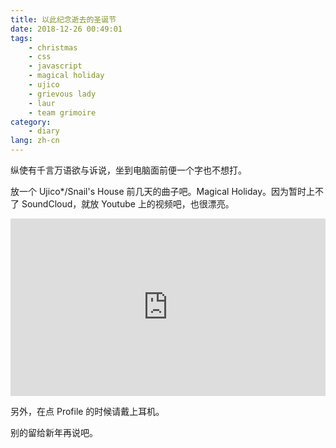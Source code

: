 ```yaml
---
title: 以此纪念逝去的圣诞节
date: 2018-12-26 00:49:01
tags:
    - christmas
    - css
    - javascript
    - magical holiday
    - ujico
    - grievous lady
    - laur
    - team grimoire
category:
    - diary
lang: zh-cn
---
```


纵使有千言万语欲与诉说，坐到电脑面前便一个字也不想打。

放一个 Ujico*/Snail's House 前几天的曲子吧。Magical Holiday。因为暂时上不了 SoundCloud，就放 Youtube 上的视频吧，也很漂亮。

<div style="position:relative;padding-top:56.25%">
<iframe src="https://www.youtube.com/embed/9AUO2bx7FvI" frameborder="0" allow="accelerometer; autoplay; encrypted-media; gyroscope; picture-in-picture" allowfullscreen style="position:absolute;top:0;left:0;width:100%;height:100%;"></iframe>
</div>

另外，在点 Profile 的时候请戴上耳机。

别的留给新年再说吧。